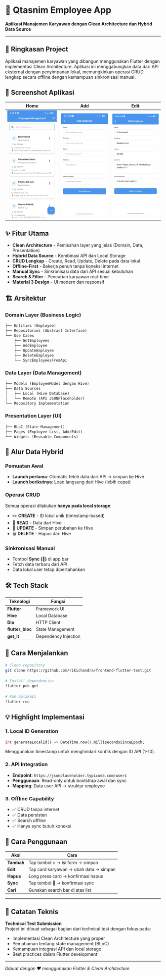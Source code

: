 # 📱 Qtasnim Employee App

**Aplikasi Manajemen Karyawan dengan Clean Architecture dan Hybrid Data Source**

---

## 🎯 Ringkasan Project

Aplikasi manajemen karyawan yang dibangun menggunakan Flutter dengan implementasi Clean Architecture. Aplikasi ini menggabungkan data dari API eksternal dengan penyimpanan lokal, memungkinkan operasi CRUD lengkap secara offline dengan kemampuan sinkronisasi manual.

## 📸 Screenshot Aplikasi

| Home | Add | Edit |
|------|-----|------|
| ![Home](screenshots/home.jpg) | ![Add](screenshots/add.jpg) | ![Edit](screenshots/edit.jpg) |


## ✨ Fitur Utama

- **Clean Architecture** - Pemisahan layer yang jelas (Domain, Data, Presentation)
- **Hybrid Data Source** - Kombinasi API dan Local Storage
- **CRUD Lengkap** - Create, Read, Update, Delete pada data lokal
- **Offline-First** - Bekerja penuh tanpa koneksi internet
- **Manual Sync** - Sinkronisasi data dari API sesuai kebutuhan
- **Search & Filter** - Pencarian karyawan real-time
- **Material 3 Design** - UI modern dan responsif

## 🏗️ Arsitektur

### **Domain Layer** (Business Logic)
```
├── Entities (Employee)
├── Repositories (Abstract Interface)
└── Use Cases
    ├── GetEmployees
    ├── AddEmployee
    ├── UpdateEmployee
    ├── DeleteEmployee
    └── SyncEmployeesFromApi
```

### **Data Layer** (Data Management)
```
├── Models (EmployeeModel dengan Hive)
├── Data Sources
│   ├── Local (Hive Database)
│   └── Remote (API JSONPlaceholder)
└── Repository Implementation
```

### **Presentation Layer** (UI)
```
├── BLoC (State Management)
├── Pages (Employee List, Add/Edit)
└── Widgets (Reusable Components)
```

## 🔄 Alur Data Hybrid

### **Pemuatan Awal**
- **Launch pertama**: Otomatis fetch data dari API → simpan ke Hive
- **Launch berikutnya**: Load langsung dari Hive (lebih cepat)

### **Operasi CRUD**
Semua operasi dilakukan **hanya pada local storage**:
- ✏️ **CREATE** - ID lokal unik (timestamp-based)
- 📖 **READ** - Data dari Hive
- 🔄 **UPDATE** - Simpan perubahan ke Hive
- 🗑️ **DELETE** - Hapus dari Hive

### **Sinkronisasi Manual**
- Tombol **Sync (🔄)** di app bar
- Fetch data terbaru dari API
- Data lokal user tetap dipertahankan

## 🛠️ Tech Stack

| Teknologi | Fungsi |
|-----------|--------|
| **Flutter** | Framework UI |
| **Hive** | Local Database |
| **Dio** | HTTP Client |
| **flutter_bloc** | State Management |
| **get_it** | Dependency Injection |

## 🚀 Cara Menjalankan

```bash
# Clone repository
git clone https://github.com/rikichandra/frontend-flutter-test.git

# Install dependencies
flutter pub get

# Run aplikasi
flutter run
```

## 💡 Highlight Implementasi

### **1. Local ID Generation**
```dart
int generateLocalId() => DateTime.now().millisecondsSinceEpoch;
```
Menggunakan timestamp untuk menghindari konflik dengan ID API (1-10).

### **2. API Integration**
- **Endpoint**: `https://jsonplaceholder.typicode.com/users`
- **Penggunaan**: Read-only untuk bootstrap awal dan sync
- **Mapping**: Data user API → struktur employee

### **3. Offline Capability**
- ✅ CRUD tanpa internet
- ✅ Data persisten
- ✅ Search offline
- ✅ Hanya sync butuh koneksi

## 📝 Cara Penggunaan

| Aksi | Cara |
|------|------|
| **Tambah** | Tap tombol **+** → isi form → simpan |
| **Edit** | Tap card karyawan → ubah data → simpan |
| **Hapus** | Long press card → konfirmasi hapus |
| **Sync** | Tap tombol **🔄** → konfirmasi sync |
| **Cari** | Gunakan search bar di atas list |

---

## 📌 Catatan Teknis

**Technical Test Submission**  
Project ini dibuat sebagai bagian dari technical test dengan fokus pada:
- Implementasi Clean Architecture yang proper
- Pemahaman tentang state management (BLoC)
- Kemampuan integrasi API dan local storage
- Best practices dalam Flutter development

---

*Dibuat dengan ❤️ menggunakan Flutter & Clean Architecture*
